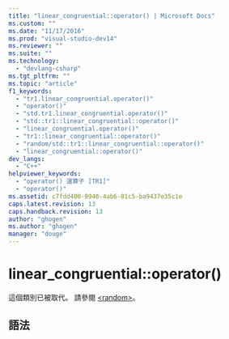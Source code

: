 ```yaml
---
title: "linear_congruential::operator() | Microsoft Docs"
ms.custom: ""
ms.date: "11/17/2016"
ms.prod: "visual-studio-dev14"
ms.reviewer: ""
ms.suite: ""
ms.technology: 
  - "devlang-csharp"
ms.tgt_pltfrm: ""
ms.topic: "article"
f1_keywords: 
  - "tr1.linear_congruential.operator()"
  - "operator()"
  - "std.tr1.linear_congruential.operator()"
  - "std::tr1::linear_congruential::operator()"
  - "linear_congruential.operator()"
  - "tr1::linear_congruential::operator()"
  - "random/std::tr1::linear_congruential::operator()"
  - "linear_congruential::operator()"
dev_langs: 
  - "C++"
helpviewer_keywords: 
  - "operator() 運算子 [TR1]"
  - "operator()"
ms.assetid: c7fdd400-9940-4ab6-81c5-ba9437e35c1e
caps.latest.revision: 13
caps.handback.revision: 13
author: "ghogen"
ms.author: "ghogen"
manager: "douge"
---
```

# linear_congruential::operator()
這個類別已被取代。 請參閱 [\<random\>](../Topic/%3Crandom%3E.md)。  
  
## 語法